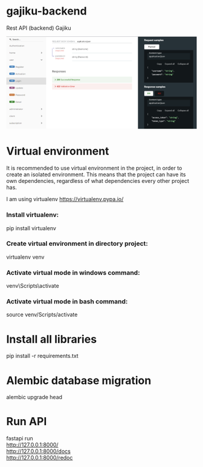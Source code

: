 # gajiku-backend
Rest API (backend) Gajiku

![screenshot.png](screenshot.PNG)

# Virtual environment
It is recommended to use virtual environment in the project, in order to create an isolated environment. This means that the project can have its own dependencies, regardless of what dependencies every other project has.

I am using virtualenv https://virtualenv.pypa.io/

### Install virtualenv:  
pip install virtualenv  

### Create virtual environment in directory project:  
virtualenv venv

### Activate virtual mode in windows command:  
venv\Scripts\activate

### Activate virtual mode in bash command:
source venv/Scripts/activate

# Install all libraries
pip install -r requirements.txt

# Alembic database migration
alembic upgrade head

# Run API
fastapi run<br>
http://127.0.0.1:8000/  
http://127.0.0.1:8000/docs  
http://127.0.0.1:8000/redoc

